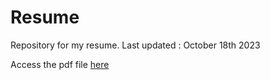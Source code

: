 # Resume
Repository for my resume. Last updated : October 18th 2023

Access the pdf file [here](resume.pdf)
